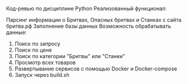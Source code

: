 Код-ревью по дисциплине Python
Реализованный функционал:

Парсинг информации о Бритвах, Опасных бритвах и Станках с сайта бритва.рф
Заполнение базы данных
Возможность обрабатывать данные:
  1. Поиск по запросу
  2. Поиск по цене
  3. Поиск по категории "Бритвы" или "Станки"
  4. Просмотр всех товаров
  5. Развертывание сервисов с помощью Docker и Docker-compose
  6. Запуск через build.sh

